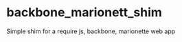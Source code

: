 backbone_marionett_shim
=======================

Simple shim for a require js, backbone, marionette web app
